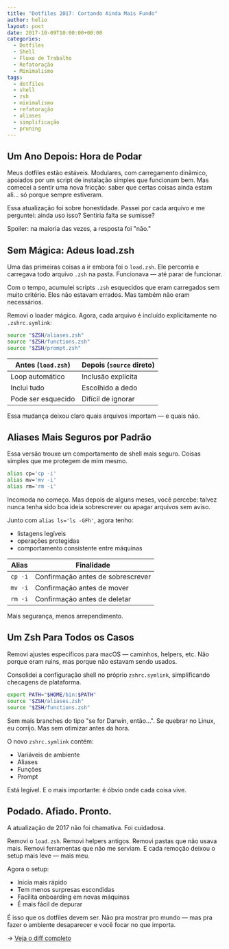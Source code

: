 ```yaml
---
title: "Dotfiles 2017: Cortando Ainda Mais Fundo"
author: helio
layout: post
date: 2017-10-09T10:00:00+00:00
categories:
  - Dotfiles
  - Shell
  - Fluxo de Trabalho
  - Refatoração
  - Minimalismo
tags:
  - dotfiles
  - shell
  - zsh
  - minimalismo
  - refatoração
  - aliases
  - simplificação
  - pruning
---
```


## Um Ano Depois: Hora de Podar

Meus dotfiles estão estáveis. Modulares, com carregamento dinâmico, apoiados por um script de instalação simples que funcionam bem. Mas comecei a sentir uma nova fricção: saber que certas coisas ainda estam ali... só porque sempre estiveram.

Essa atualização foi sobre honestidade. Passei por cada arquivo e me perguntei: ainda uso isso? Sentiria falta se sumisse?

Spoiler: na maioria das vezes, a resposta foi "não."

## Sem Mágica: Adeus load.zsh

Uma das primeiras coisas a ir embora foi o `load.zsh`. Ele percorria e carregava todo arquivo `.zsh` na pasta. Funcionava — até parar de funcionar.

Com o tempo, acumulei scripts `.zsh` esquecidos que eram carregados sem muito critério. Eles não estavam errados. Mas também não eram necessários.

Removi o loader mágico. Agora, cada arquivo é incluído explicitamente no `.zshrc.symlink`:

```zsh
source "$ZSH/aliases.zsh"
source "$ZSH/functions.zsh"
source "$ZSH/prompt.zsh"
```

| Antes (`load.zsh`) | Depois (`source` direto) |
| ------------------ | ------------------------ |
| Loop automático    | Inclusão explícita       |
| Inclui tudo        | Escolhido a dedo         |
| Pode ser esquecido | Difícil de ignorar       |

Essa mudança deixou claro quais arquivos importam — e quais não.

## Aliases Mais Seguros por Padrão

Essa versão trouxe um comportamento de shell mais seguro. Coisas simples que me protegem de mim mesmo.

```bash
alias cp='cp -i'
alias mv='mv -i'
alias rm='rm -i'
```

Incomoda no começo. Mas depois de alguns meses, você percebe: talvez nunca tenha sido boa ideia sobrescrever ou apagar arquivos sem aviso.

Junto com `alias ls='ls -GFh'`, agora tenho:

- listagens legíveis
- operações protegidas
- comportamento consistente entre máquinas

| Alias   | Finalidade                        |
| ------- | --------------------------------- |
| `cp -i` | Confirmação antes de sobrescrever |
| `mv -i` | Confirmação antes de mover        |
| `rm -i` | Confirmação antes de deletar      |

Mais segurança, menos arrependimento.

## Um Zsh Para Todos os Casos

Removi ajustes específicos para macOS — caminhos, helpers, etc. Não porque eram ruins, mas porque não estavam sendo usados.

Consolidei a configuração shell no próprio `zshrc.symlink`, simplificando checagens de plataforma.

```zsh
export PATH="$HOME/bin:$PATH"
source "$ZSH/aliases.zsh"
source "$ZSH/functions.zsh"
```

Sem mais branches do tipo "se for Darwin, então...". Se quebrar no Linux, eu corrijo. Mas sem otimizar antes da hora.

O novo `zshrc.symlink` contém:

- Variáveis de ambiente
- Aliases
- Funções
- Prompt

Está legível. E o mais importante: é óbvio onde cada coisa vive.

## Podado. Afiado. Pronto.

A atualização de 2017 não foi chamativa. Foi cuidadosa.

Removi o `load.zsh`. Removi helpers antigos. Removi pastas que não usava mais. Removi ferramentas que não me serviam. E cada remoção deixou o setup mais leve — mais meu.

Agora o setup:

- Inicia mais rápido
- Tem menos surpresas escondidas
- Facilita onboarding em novas máquinas
- É mais fácil de depurar

É isso que os dotfiles devem ser. Não pra mostrar pro mundo — mas pra fazer o ambiente desaparecer e você focar no que importa.

→ [Veja o diff completo](https://github.com/helmedeiros/dotfiles/compare/c43d38d05f219c91d026c87638922ffc092d8335...5f3b4f4f5377e2354d0bc2d674d9a414e6bd3c58)
